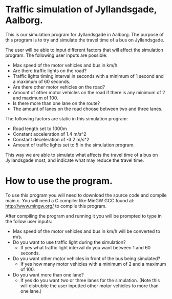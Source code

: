 # Traffic simulation of Jyllandsgade, Aalborg.
This is our simulation program for Jyllandsgade in Aalborg. The purpose of this program is to try and simulate the travel time of a bus on Jyllandsgade. 

The user will be able to input different factors that will affect the simulation program. The following user inputs are possible:

* Max speed of the motor vehicles and bus in km/h.
* Are there traffic lights on the road?
* Traffic lights timing interval in seconds with a minimum of 1 second and a maximum of 60 seconds.
* Are there other motor vehicles on the road?
* Amount of other motor vehicles on the road if there is any minimum of 2 and maximum of 100.
* Is there more than one lane on the route?
* The amount of lanes on the road choose between two and three lanes. 

The following factors are static in this simulation program:

* Road length set to 1000m
* Constant acceleration of 1.4 m/s^2
* Constant deceleration of -3.2 m/s^2
* Amount of traffic lights set to 5 in the simulation program. 

This way we are able to simulate what affects the travel time of a bus on Jyllandsgade most, and indicate what may reduce the travel time.


# How to use the program.

To use this program you will need to download the source code and compile main.c. You will need a C compiler like MinGW GCC found at: http://www.mingw.org/ to compile this program. 

After compiling the program and running it you will be prompted to type in the follow user inputs:

* Max speed of the motor vehicles and bus in km/h will be converted to m/s.
* Do you want to use traffic light during the simulation?
  * If yes what traffic light interval do you want between 1 and 60 seconds.
* Do you want other motor vehicles in front of the bus being simulated?
  * If yes how many motor vehicles with a minimum of 2 and a maximum of 100.
* Do you want more than one lane?
  * If yes do you want two or three lanes for the simulation. (Note this will distrubite the user inputted other motor vehicles to more than one lane.)
 


